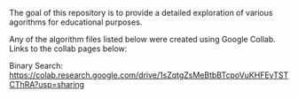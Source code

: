 The goal of this repository is to provide a detailed exploration of various agorithms for educational purposes.

Any of the algorithm files listed below were created using Google Collab. Links to the collab pages below:

Binary Search:
https://colab.research.google.com/drive/1sZqtgZsMeBtbBTcpoVuKHFEyTSTCThRA?usp=sharing
